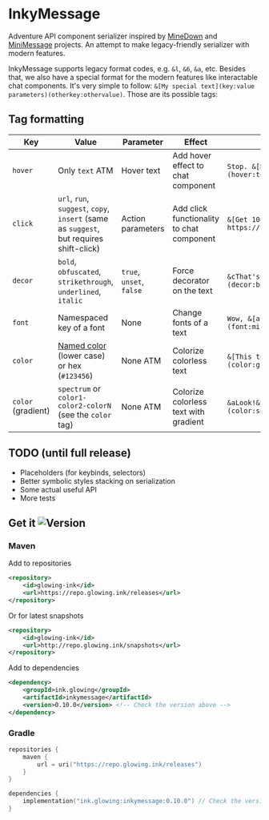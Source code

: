 # InkyMessage
Adventure API component serializer inspired by [MineDown](https://github.com/Phoenix616/MineDown/tree/kyori-adventure) 
and [MiniMessage](https://docs.advntr.dev/minimessage/index.html) projects. 
An attempt to make legacy-friendly serializer with modern features.

InkyMessage supports legacy format codes, e.g. `&l`, `&6`, `&a`, etc.
Besides that, we also have a special format for the modern features like interactable chat components. 
It's very simple to follow: `&[My special text](key:value parameters)(otherkey:othervalue)`. 
Those are its possible tags:
## Tag formatting
| Key                | Value                                                                                                                               | Parameter                | Effect                                    | Example                                                     |
|--------------------|-------------------------------------------------------------------------------------------------------------------------------------|--------------------------|-------------------------------------------|-------------------------------------------------------------|
| `hover`            | Only `text` ATM                                                                                                                     | Hover text               | Add hover effect to chat component        | `Stop. &[Hover time](hover:text What a meme)!`              |
| `click`            | `url`, `run`, `suggest`, `copy`, `insert` (same as `suggest`, but requires shift-click)                                             | Action parameters        | Add click functionality to chat component | `&[Get 100 robux!](click:url https://youtu.be/dQw4w9WgXcQ)` |
| `decor`            | `bold`, `obfuscated`, `strikethrough`, `underlined`, `italic`                                                                       | `true`, `unset`, `false` | Force decorator on the text               | `&cThat's a &[bold](decor:bold) move!`                      |
| `font`             | Namespaced key of a font                                                                                                            | None                     | Change fonts of a text                    | `Wow, &[almost HD fonts](font:minecraft:uniform)!`          |
| `color`            | [Named color](https://jd.advntr.dev/api/4.13.1/net/kyori/adventure/text/format/NamedTextColor.html) (lower case) or hex (`#123456`) | None ATM                 | Colorize colorless text                   | `&[This text is green](color:green)`                        |
| `color` (gradient) | `spectrum` or `color1-color2-colorN` (see the `color` tag)                                                                          | None ATM                 | Colorize colorless text with gradient     | `&aLook!&r &[Fancy!](color:spectrum)(decor:bold)`           |

## TODO (until full release)
- Placeholders (for keybinds, selectors)
- Better symbolic styles stacking on serialization
- Some actual useful API
- More tests

## Get it ![Version](https://img.shields.io/github/v/tag/GlowingInk/InkyMessage?sort=semver)
### Maven
Add to repositories
```xml
<repository>
    <id>glowing-ink</id>
    <url>https://repo.glowing.ink/releases</url>
</repository>
```
Or for latest snapshots
```xml
<repository>
    <id>glowing-ink</id>
    <url>http://repo.glowing.ink/snapshots</url>
</repository>
```
Add to dependencies
```xml
<dependency>
    <groupId>ink.glowing</groupId>
    <artifactId>inkymessage</artifactId>
    <version>0.10.0</version> <!-- Check the version above -->
</dependency>
```
### Gradle
```kotlin
repositories {
    maven {
        url = uri("https://repo.glowing.ink/releases")
    }
}

dependencies {
    implementation("ink.glowing:inkymessage:0.10.0") // Check the version above
}
```